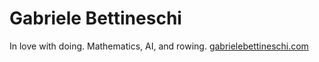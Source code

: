 # Gabriele Bettineschi
In love with doing. Mathematics, AI, and rowing.
[gabrielebettineschi.com](https://gabrielebettineschi.com)
